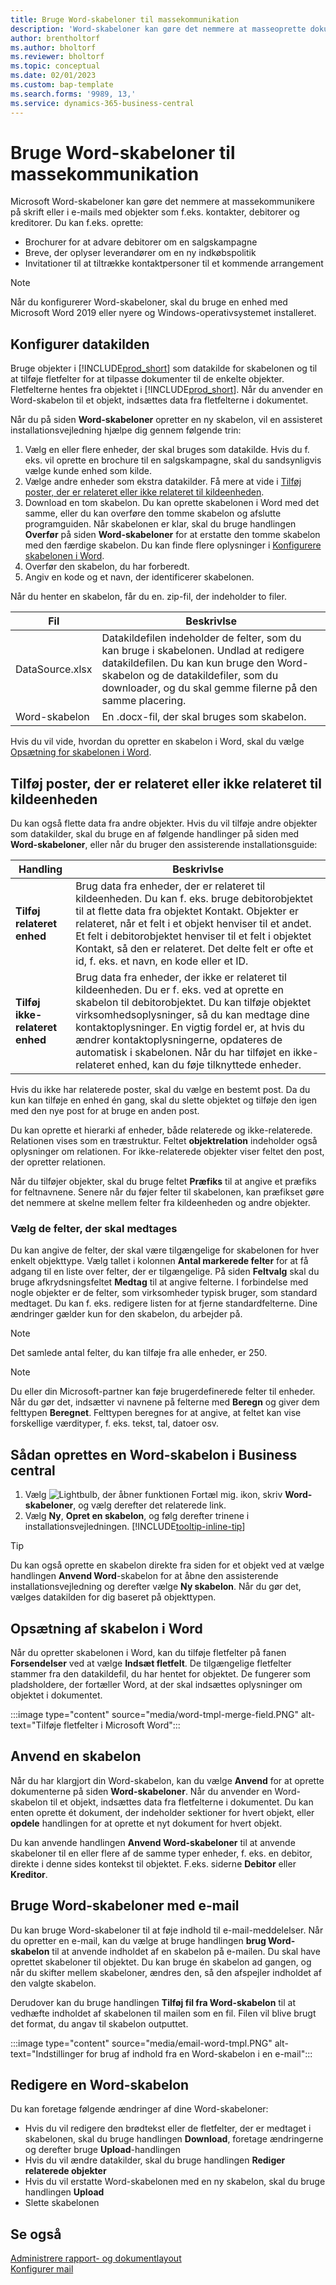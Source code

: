 ```yaml
---
title: Bruge Word-skabeloner til massekommunikation
description: 'Word-skabeloner kan gøre det nemmere at masseoprette dokumenter, der er tilpasset bestemte objekter.'
author: brentholtorf
ms.author: bholtorf
ms.reviewer: bholtorf
ms.topic: conceptual
ms.date: 02/01/2023
ms.custom: bap-template
ms.search.forms: '9989, 13,'
ms.service: dynamics-365-business-central
---
```


# Bruge Word-skabeloner til massekommunikation

Microsoft Word-skabeloner kan gøre det nemmere at massekommunikere på skrift eller i e-mails med objekter som f.eks. kontakter, debitorer og kreditorer. Du kan f.eks. oprette:

* Brochurer for at advare debitorer om en salgskampagne
* Breve, der oplyser leverandører om en ny indkøbspolitik
* Invitationer til at tiltrække kontaktpersoner til et kommende arrangement

> [!NOTE]
> Når du konfigurerer Word-skabeloner, skal du bruge en enhed med Microsoft Word 2019 eller nyere og Windows-operativsystemet installeret.

## Konfigurer datakilden

Bruge objekter i [!INCLUDE[prod_short](includes/prod_short.md)] som datakilde for skabelonen og til at tilføje fletfelter for at tilpasse dokumenter til de enkelte objekter. Fletfelterne hentes fra objektet i [!INCLUDE[prod_short](includes/prod_short.md)]. Når du anvender en Word-skabelon til et objekt, indsættes data fra fletfelterne i dokumentet.

Når du på siden **Word-skabeloner** opretter en ny skabelon, vil en assisteret installationsvejledning hjælpe dig gennem følgende trin:

1. Vælg en eller flere enheder, der skal bruges som datakilde. Hvis du f. eks. vil oprette en brochure til en salgskampagne, skal du sandsynligvis vælge kunde enhed som kilde.
2. Vælge andre enheder som ekstra datakilder. Få mere at vide i [Tilføj poster, der er relateret eller ikke relateret til kildeenheden](#add-entries-that-are-related-or-unrelated-to-the-source-entity).
3. Download en tom skabelon. Du kan oprette skabelonen i Word med det samme, eller du kan overføre den tomme skabelon og afslutte programguiden. Når skabelonen er klar, skal du bruge handlingen **Overfør** på siden **Word-skabeloner** for at erstatte den tomme skabelon med den færdige skabelon. Du kan finde flere oplysninger i [Konfigurere skabelonen i Word](#set-up-the-template-in-word).
4. Overfør den skabelon, du har forberedt.
5. Angiv en kode og et navn, der identificerer skabelonen.

Når du henter en skabelon, får du en. zip-fil, der indeholder to filer.

|Fil  |Beskrivlse  |
|---------|---------|
|DataSource.xlsx     | Datakildefilen indeholder de felter, som du kan bruge i skabelonen. Undlad at redigere datakildefilen. Du kan kun bruge den Word-skabelon og de datakildefiler, som du downloader, og du skal gemme filerne på den samme placering.     |
|Word-skabelon     | En .docx-fil, der skal bruges som skabelon.        |

Hvis du vil vide, hvordan du opretter en skabelon i Word, skal du vælge [Opsætning for skabelonen i Word](#set-up-the-template-in-word).

## Tilføj poster, der er relateret eller ikke relateret til kildeenheden

Du kan også flette data fra andre objekter. Hvis du vil tilføje andre objekter som datakilder, skal du bruge en af følgende handlinger på siden med **Word-skabeloner**, eller når du bruger den assisterende installationsguide:

|Handling  |Beskrivlse  |
|---------|---------|
|**Tilføj relateret enhed**  | Brug data fra enheder, der er relateret til kildeenheden. Du kan f. eks. bruge debitorobjektet til at flette data fra objektet Kontakt. Objekter er relateret, når et felt i et objekt henviser til et andet. Et felt i debitorobjektet henviser til et felt i objektet Kontakt, så den er relateret. Det delte felt er ofte et id, f. eks. et navn, en kode eller et ID.        |
|**Tilføj ikke-relateret enhed**| Brug data fra enheder, der ikke er relateret til kildeenheden. Du er f. eks. ved at oprette en skabelon til debitorobjektet. Du kan tilføje objektet virksomhedsoplysninger, så du kan medtage dine kontaktoplysninger. En vigtig fordel er, at hvis du ændrer kontaktoplysningerne, opdateres de automatisk i skabelonen. Når du har tilføjet en ikke-relateret enhed, kan du føje tilknyttede enheder.         |

Hvis du ikke har relaterede poster, skal du vælge en bestemt post. Da du kun kan tilføje en enhed én gang, skal du slette objektet og tilføje den igen med den nye post for at bruge en anden post.

Du kan oprette et hierarki af enheder, både relaterede og ikke-relaterede. Relationen vises som en træstruktur. Feltet **objektrelation** indeholder også oplysninger om relationen. For ikke-relaterede objekter viser feltet den post, der opretter relationen.

Når du tilføjer objekter, skal du bruge feltet **Præfiks** til at angive et præfiks for feltnavnene. Senere når du føjer felter til skabelonen, kan præfikset gøre det nemmere at skelne mellem felter fra kildeenheden og andre objekter.

### Vælg de felter, der skal medtages

Du kan angive de felter, der skal være tilgængelige for skabelonen for hver enkelt objekttype. Vælg tallet i kolonnen **Antal markerede felter** for at få adgang til en liste over felter, der er tilgængelige. På siden **Feltvalg** skal du bruge afkrydsningsfeltet **Medtag** til at angive felterne. I forbindelse med nogle objekter er de felter, som virksomheder typisk bruger, som standard medtaget. Du kan f. eks. redigere listen for at fjerne standardfelterne. Dine ændringer gælder kun for den skabelon, du arbejder på.

> [!NOTE]
> Det samlede antal felter, du kan tilføje fra alle enheder, er 250.

> [!NOTE]
> Du eller din Microsoft-partner kan føje brugerdefinerede felter til enheder. Når du gør det, indsætter vi navnene på felterne med **Beregn** og giver dem felttypen **Beregnet**. Felttypen beregnes for at angive, at feltet kan vise forskellige værdityper, f. eks. tekst, tal, datoer osv.

## Sådan oprettes en Word-skabelon i Business central

1. Vælg ![Lightbulb, der åbner funktionen Fortæl mig.](media/ui-search/search_small.png "Fortæl mig, hvad du vil foretage dig") ikon, skriv **Word-skabeloner**, og vælg derefter det relaterede link.
2. Vælg **Ny**, **Opret en skabelon**, og følg derefter trinene i installationsvejledningen. [!INCLUDE[tooltip-inline-tip](includes/tooltip-inline-tip_md.md)]

> [!TIP]
> Du kan også oprette en skabelon direkte fra siden for et objekt ved at vælge handlingen **Anvend Word**-skabelon for at åbne den assisterende installationsvejledning og derefter vælge **Ny skabelon**. Når du gør det, vælges datakilden for dig baseret på objekttypen.

## Opsætning af skabelon i Word

Når du opretter skabelonen i Word, kan du tilføje fletfelter på fanen **Forsendelser** ved at vælge **Indsæt fletfelt**. De tilgængelige fletfelter stammer fra den datakildefil, du har hentet for objektet. De fungerer som pladsholdere, der fortæller Word, at der skal indsættes oplysninger om objektet i dokumentet.

:::image type="content" source="media/word-tmpl-merge-field.PNG" alt-text="Tilføje fletfelter i Microsoft Word":::

## Anvend en skabelon

Når du har klargjort din Word-skabelon, kan du vælge **Anvend** for at oprette dokumenterne på siden **Word-skabeloner**. Når du anvender en Word-skabelon til et objekt, indsættes data fra fletfelterne i dokumentet. Du kan enten oprette ét dokument, der indeholder sektioner for hvert objekt, eller **opdele** handlingen for at oprette et nyt dokument for hvert objekt.

Du kan anvende handlingen **Anvend Word-skabeloner** til at anvende skabeloner til en eller flere af de samme typer enheder, f. eks. en debitor, direkte i denne sides kontekst til objektet. F.eks. siderne **Debitor** eller **Kreditor**.

## Bruge Word-skabeloner med e-mail

Du kan bruge Word-skabeloner til at føje indhold til e-mail-meddelelser. Når du opretter en e-mail, kan du vælge at bruge handlingen **brug Word-skabelon** til at anvende indholdet af en skabelon på e-mailen. Du skal have oprettet skabeloner til objektet. Du kan bruge én skabelon ad gangen, og når du skifter mellem skabeloner, ændres den, så den afspejler indholdet af den valgte skabelon.

Derudover kan du bruge handlingen **Tilføj fil fra Word-skabelon** til at vedhæfte indholdet af skabelonen til mailen som en fil. Filen vil blive brugt det format, du angav til skabelon outputtet.

:::image type="content" source="media/email-word-tmpl.PNG" alt-text="Indstillinger for brug af indhold fra en Word-skabelon i en e-mail":::

## Redigere en Word-skabelon

Du kan foretage følgende ændringer af dine Word-skabeloner:

* Hvis du vil redigere den brødtekst eller de fletfelter, der er medtaget i skabelonen, skal du bruge handlingen **Download**, foretage ændringerne og derefter bruge **Upload**-handlingen
* Hvis du vil ændre datakilder, skal du bruge handlingen **Rediger relaterede objekter**
* Hvis du vil erstatte Word-skabelonen med en ny skabelon, skal du bruge handlingen **Upload**
* Slette skabelonen

## Se også

[Administrere rapport- og dokumentlayout](ui-manage-report-layouts.md)  
[Konfigurer mail](admin-how-setup-email.md)  
